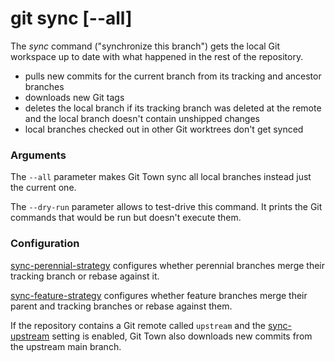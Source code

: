 # git sync [--all]

The _sync_ command ("synchronize this branch") gets the local Git workspace up
to date with what happened in the rest of the repository.

- pulls new commits for the current branch from its tracking and ancestor
  branches
- downloads new Git tags
- deletes the local branch if its tracking branch was deleted at the remote and
  the local branch doesn't contain unshipped changes
- local branches checked out in other Git worktrees don't get synced

### Arguments

The `--all` parameter makes Git Town sync all local branches instead just the
current one.

The `--dry-run` parameter allows to test-drive this command. It prints the Git
commands that would be run but doesn't execute them.

### Configuration

[sync-perennial-strategy](../preferences/sync-perennial-strategy.md) configures
whether perennial branches merge their tracking branch or rebase against it.

[sync-feature-strategy](../preferences/sync-feature-strategy.md) configures
whether feature branches merge their parent and tracking branches or rebase
against them.

If the repository contains a Git remote called `upstream` and the
[sync-upstream](../preferences/sync-upstream.md) setting is enabled, Git Town
also downloads new commits from the upstream main branch.
